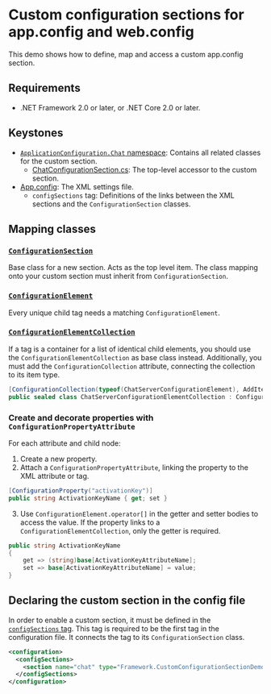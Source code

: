 ﻿Custom configuration sections for app.config and web.config
===========================================================

This demo shows how to define, map and access a custom app.config section.

Requirements
------------
* .NET Framework 2.0 or later, or .NET Core 2.0 or later.

Keystones
---------
* [`ApplicationConfiguration.Chat` namespace](ApplicationConfiguration/Chat): Contains all related classes for the custom section.
    - [ChatConfigurationSection.cs](ApplicationConfiguration/Chat/ChatConfigurationSection.cs): The top-level accessor to the custom section.
* [App.config](App.config): The XML settings file.
    - `configSections` tag: Definitions of the links between the XML sections and the `ConfigurationSection` classes.

Mapping classes
---------------
### [`ConfigurationSection`](https://docs.microsoft.com/en-us/dotnet/api/system.configuration.configurationsection)
Base class for a new section. Acts as the top level item. The class mapping onto your custom section must inherit from `ConfigurationSection`.

### [`ConfigurationElement`](https://docs.microsoft.com/en-us/dotnet/api/system.configuration.configurationelement)
Every unique child tag needs a matching `ConfigurationElement`.

### [`ConfigurationElementCollection`](https://docs.microsoft.com/en-us/dotnet/api/system.configuration.configurationelementcollection)
If a tag is a container for a list of identical child elements, you should use the `ConfigurationElementCollection` as base class instead. Additionally, you must add the `ConfigurationCollection` attribute, connecting the collection to its item type.
```csharp
[ConfigurationCollection(typeof(ChatServerConfigurationElement), AddItemName = "server")]
public sealed class ChatServerConfigurationElementCollection : ConfigurationElementCollection {}
```

### Create and decorate properties with `ConfigurationPropertyAttribute`
For each attribute and child node:
1. Create a new property.
2. Attach a `ConfigurationPropertyAttribute`, linking the property to the XML attribute or tag.
```csharp
[ConfigurationProperty("activationKey")]
public string ActivationKeyName { get; set }
```
3. Use `ConfigurationElement.operator[]` in the getter and setter bodies to access the value. 
   If the property links to a `ConfigurationElementCollection`, only the getter is required.
```csharp
public string ActivationKeyName
{
    get => (string)base[ActivationKeyAttributeName];
    set => base[ActivationKeyAttributeName] = value;
}
```

Declaring the custom section in the config file
-----------------------------------------------
In order to enable a custom section, it must be defined in the [`configSections` tag](https://docs.microsoft.com/en-us/dotnet/framework/configure-apps/file-schema/configsections-element-for-configuration).
This tag is required to be the first tag in the configuration file. It connects the tag to its `ConfigurationSection` class.
```xml
<configuration>
  <configSections>
    <section name="chat" type="Framework.CustomConfigurationSectionDemo.Configurations.Chat.ChatConfigurationSection, Framework.CustomConfigurationSectionDemo"/>
  </configSections>
</configuration>
```
